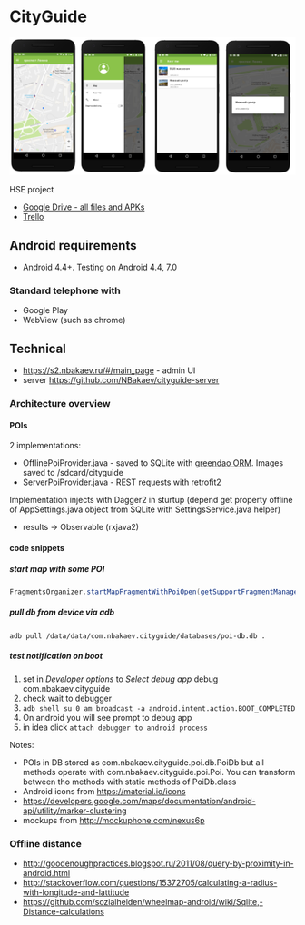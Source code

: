 # CityGuide

 ![](https://github.com/NBakaev/binary/raw/master/cityguide/all.png)

HSE project

 - [Google Drive - all files and APKs](https://drive.google.com/open?id=0BzCXhxh5Y3--WlVnV2JOZDdpVzg)
 - [Trello](https://trello.com/b/CvkJB18L/hse-cityguide)

## Android requirements
 - Android 4.4+. Testing on Android 4.4, 7.0

### Standard telephone with
 - Google Play
 - WebView (such as chrome)

## Technical
 - https://s2.nbakaev.ru/#/main_page - admin UI
 - server https://github.com/NBakaev/cityguide-server
 
### Architecture overview

#### POIs

2 implementations:

 - OfflinePoiProvider.java - saved to SQLite with [greendao ORM](http://greenrobot.org/greendao/documentation/). Images saved to /sdcard/cityguide
 - ServerPoiProvider.java - REST requests with retrofit2

Implementation injects with Dagger2 in sturtup (depend get property offline of AppSettings.java object from SQLite with SettingsService.java helper)

 - results -> Observable (rxjava2)
 

#### code snippets

##### start map with some POI
```java
FragmentsOrganizer.startMapFragmentWithPoiOpen(getSupportFragmentManager(), poiId);
```

##### pull db from device via adb
`adb pull /data/data/com.nbakaev.cityguide/databases/poi-db.db .`

##### test notification on boot

 1. set in _Developer options_ to _Select debug app_ debug com.nbakaev.cityguide
 2. check wait to debugger
 3. `adb shell su 0 am broadcast -a android.intent.action.BOOT_COMPLETED`
 4. On android you will see prompt to debug app
 4. in idea click `attach debugger to android process`

Notes:
 - POIs in DB stored as com.nbakaev.cityguide.poi.db.PoiDb but all methods operate with com.nbakaev.cityguide.poi.Poi. You can transform between tho methods with static methods of PoiDb.class
 - Android icons from https://material.io/icons
 - https://developers.google.com/maps/documentation/android-api/utility/marker-clustering
 - mockups from http://mockuphone.com/nexus6p

### Offline distance
 - http://goodenoughpractices.blogspot.ru/2011/08/query-by-proximity-in-android.html
 - http://stackoverflow.com/questions/15372705/calculating-a-radius-with-longitude-and-lattitude
 - https://github.com/sozialhelden/wheelmap-android/wiki/Sqlite,-Distance-calculations
